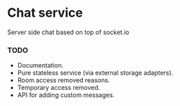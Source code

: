 
# Chat service

Server side chat based on top of socket.io


### TODO

- Documentation.
- Pure stateless service (via external storage adapters).
- Room access removed reasons.
- Temporary access removed.
- API for adding custom messages.
